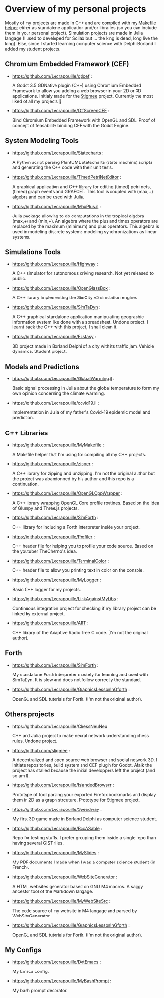# Overview of my personal projects

Mostly of my projects are made in C++ and are compiled with my [Makefile helper](https://github.com/Lecrapouille/MyMakefile)
either as standalone application and/or libraries (so you can include them in your personal project). Simulation projects are made in Julia langage (I used to developed for Scilab but ... the king is dead, long live the king). Else, since I started learning computer science with Delphi Borland I added my student projects.

## Chromium Embedded Framework (CEF)

- https://github.com/Lecrapouille/gdcef : 

  A Godot 3.5 GDNative plugin (C++) using Chromium Embedded Framework to allow you adding a web browser
  in your 2D or 3D applications. Initialy made for the [Stigmee](https://github.com/stigmee) project.
  Currently the most liked of all my projects 👋

- https://github.com/Lecrapouille/OffScreenCEF :

  Bind Chromium Embedded Framework with OpenGL and SDL. Proof of concept of feasability binding CEF with
  the Godot Engine.

## System Modeling Tools

- https://github.com/Lecrapouille/Statecharts :

  A Python script parsing PlantUML statecharts (state machine) scripts and generating the C++ code with
  their unit tests.

- https://github.com/Lecrapouille/TimedPetriNetEditor :

  A graphical application and C++ library for editing (timed) petri nets, (timed) graph events
  and GRAFCET. This tool is coupled with (max,+) algebra and can be used with Julia.

- https://github.com/Lecrapouille/MaxPlus.jl :

  Julia package allowing to do computations in the tropical algebra (max,+) and (min,+). An algebra where
  the plus and times operators are replaced by the maximum (minimum) and plus operators. This algebra is 
  used in modeling discrete systems modeling synchronizations as linear systems.

## Simulations Tools

- https://github.com/Lecrapouille/Highway :

  A C++ simulator for autonomous driving research. Not yet released to public.

- https://github.com/Lecrapouille/OpenGlassBox :

  A C++ library implementing the SimCity v5 simulation engine.

- https://github.com/Lecrapouille/SimTaDyn :

  A C++ graphical standalone application manipulating geographic information system like done with a spreadsheet.
  Undone project, I learnt back the C++ with this project, I shall clean it.

- https://github.com/Lecrapouille/Ecstasy :

  3D project made in Borland Delphi of a city with its traffic jam. Vehicle dynamics. Student project.

## Models and Predictions

- https://github.com/Lecrapouille/GlobalWarming.jl :

  Basic signal processing in Julia about the global temperature to form my own opinion concerning the climate warming.

- https://github.com/Lecrapouille/covid19.jl :

  Implementation in Julia of my father's Covid-19 epidemic model and prediction.

## C++ Libraries

- https://github.com/Lecrapouille/MyMakefile :

  A Makefile helper that I'm using for compiling all my C++ projects.

- https://github.com/Lecrapouille/zipper :

  A C++ library for zipping and unzipping. I'm not the original author but the project was
  abandonned by his author and this repo is a continuation.

- https://github.com/Lecrapouille/OpenGLCppWrapper :

  A C++ library wrapping OpenGL Core profile routines. Based on the idea of Glumpy and Three.js
  projects.

- https://github.com/Lecrapouille/SimForth :

  C++ library for including a Forth interpreter inside your project.

- https://github.com/Lecrapouille/Profiler :

  C++ header file for helping you to profile your code source. Based on the youtuber TheCherno's idea.

- https://github.com/Lecrapouille/TerminalColor :

  C++ header file to allow you printing text in color on the console.

- https://github.com/Lecrapouille/MyLogger :

  Basic C++ logger for my projects.

- https://github.com/Lecrapouille/LinkAgainstMyLibs :

  Continuous integration project for checking if my library project can
  be linked by external project.

- https://github.com/Lecrapouille/ART :

  C++ library of the Adaptive Radix Tree C code. (I'm not the original author). 

## Forth

- https://github.com/Lecrapouille/SimForth :

  My standalone Forth interpreter mostely for learning and used with SimTaDyn.
  It is slow and does not follow correctly the standard.

- https://github.com/Lecrapouille/GraphicsLessonInGforth :

  OpenGL and SDL tutorials for Forth. (I'm not the original author).

## Others projects

- https://github.com/Lecrapouille/ChessNeuNeu :

  C++ and Julia project to make neural network understanding chess rules.
  Undone project.

- https://github.com/stigmee :

  A decentralized and open source web browser and social network 3D.
  I initiate repositories, build system and CEF plugin for Godot. Afaik
  the project has stalled because the initial developpers left the project
  (and so am I).

- https://github.com/Lecrapouille/IslandedBrowser :

  Prototype of tool parsing your exported Firefox bookmarks and
  display them in 2D as a graph strcuture. Prototype for Stigmee project.

- https://github.com/Lecrapouille/Speedway :

  My first 3D game made in Borland Delphi as computer science student.

- https://github.com/Lecrapouille/BacASable :

  Repo for testing stuffs. I prefer grouping them inside a single repo
  than having several GIST files.

- https://github.com/Lecrapouille/MySlides :

  My PDF documents I made when I was a computer science student (in French).

- https://github.com/Lecrapouille/WebSiteGenerator :

  A HTML websites generator based on GNU M4 macros. A saggy ancestor tool of the Markdown langage.

- https://github.com/Lecrapouille/MyWebSiteSrc :

  The code source of my website in M4 langage and parsed by WebSiteGenerator.

- https://github.com/Lecrapouille/GraphicsLessonInGforth :

  OpenGL and SDL tutorials for Forth. (I'm not the original author).

## My Configs

- https://github.com/Lecrapouille/DotEmacs :

  My Emacs config.

- https://github.com/Lecrapouille/MyBashPrompt :

  My bash prompt decorator.
